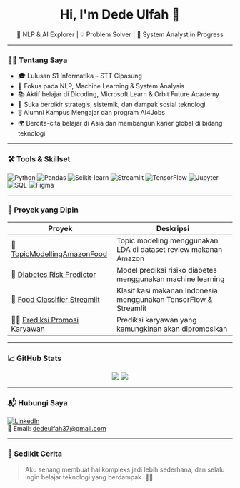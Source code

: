<h1 align="center">Hi, I'm Dede Ulfah 👋</h1>
<p align="center">
  🌱 NLP & AI Explorer | 💡 Problem Solver | 🎯 System Analyst in Progress
</p>

---

### 👩‍💻 Tentang Saya

- 🎓 Lulusan S1 Informatika – STT Cipasung
- 🚀 Fokus pada NLP, Machine Learning & System Analysis
- 📚 Aktif belajar di Dicoding, Microsoft Learn & Orbit Future Academy
- 🧠 Suka berpikir strategis, sistemik, dan dampak sosial teknologi
- 🎖️ Alumni Kampus Mengajar dan program AI4Jobs
- 🌍 Bercita-cita belajar di Asia dan membangun karier global di bidang teknologi

---

### 🛠️ Tools & Skillset

![Python](https://img.shields.io/badge/Python-3670A0?style=flat&logo=python&logoColor=white)
![Pandas](https://img.shields.io/badge/Pandas-150458?style=flat&logo=pandas)
![Scikit-learn](https://img.shields.io/badge/Scikit--learn-F7931E?style=flat&logo=scikit-learn&logoColor=white)
![Streamlit](https://img.shields.io/badge/Streamlit-FF4B4B?style=flat&logo=streamlit&logoColor=white)
![TensorFlow](https://img.shields.io/badge/TensorFlow-FF6F00?style=flat&logo=tensorflow&logoColor=white)
![Jupyter](https://img.shields.io/badge/Jupyter-F37626?style=flat&logo=jupyter)
![SQL](https://img.shields.io/badge/SQL-003B57?style=flat&logo=mysql)
![Figma](https://img.shields.io/badge/Figma-000000?style=flat&logo=figma)

---

### 🚀 Proyek yang Dipin

| Proyek | Deskripsi |
|--------|-----------|
| 🔬 [TopicModellingAmazonFood](https://github.com/Ulfah-Feh/TopicModellingAmazonFood) | Topic modeling menggunakan LDA di dataset review makanan Amazon |
| 🧠 [Diabetes Risk Predictor](https://github.com/Ulfah-Feh/Diabetes_Risk_Predictor) | Model prediksi risiko diabetes menggunakan machine learning |
| 🍱 [Food Classifier Streamlit](https://github.com/Ulfah-Feh/Food_classifier_streamlit) | Klasifikasi makanan Indonesia menggunakan TensorFlow & Streamlit |
| 👩‍💼 [Prediksi Promosi Karyawan](https://github.com/Ulfah-Feh/Prediksi_promosi_karyawan) | Prediksi karyawan yang kemungkinan akan dipromosikan |

---

### 📈 GitHub Stats

<p align="center">
  <img src="https://github-readme-stats.vercel.app/api?username=Ulfah-Feh&show_icons=true&theme=gruvbox" />
  <img src="https://github-readme-stats.vercel.app/api/top-langs/?username=Ulfah-Feh&layout=compact&theme=gruvbox" />
</p>

---

### 📬 Hubungi Saya

[![LinkedIn](https://img.shields.io/badge/-LinkedIn-blue?style=flat&logo=linkedin)](https://linkedin.com/in/dede-ulfah)  
📧 Email: [dedeulfah37@gmail.com](mailto:dedeulfah37@gmail.com)

---

### 🧭 Sedikit Cerita
> Aku senang membuat hal kompleks jadi lebih sederhana, dan selalu ingin belajar teknologi yang berdampak. 🌱✨
